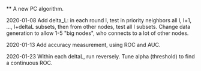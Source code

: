 ** A new PC algorithm.

2020-01-08
Add delta_L: in each round l, test in priority neighbors all l, l+1, ..., l+deltaL subsets, then from other nodes, test all l subsets.
Change data generation to allow 1-5 "big nodes", who connects to a lot of other nodes.

2020-01-13
Add accuracy measurement, using ROC and AUC. 

2020-01-23
Within each deltaL, run reversely.
Tune alpha (threshold) to find a continuous ROC.
